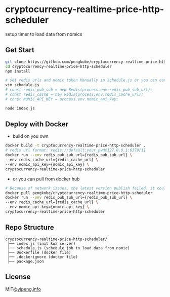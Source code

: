 # cryptocurrency-realtime-price-http-scheduler
setup timer to load data from nomics

## Get Start

```bash
git clone https://github.com/pengkobe/cryptocurrency-realtime-price-http-scheduler
cd cryptocurrency-realtime-price-http-scheduler
npm install

# set redis urls and nomic token Manually in schedule.js or you can config your env variables
vim schedule.js
# const redis_pub_sub = new Redis(process.env.redis_pub_sub_url);
# const redis_cache = new Redis(process.env.redis_cache_url);
# const NOMIC_API_KEY = process.env.nomic_api_key;

node index.js
```

## Deploy with Docker

- build on you own
```bash
docker build -t cryptocurrency-realtime-price-http-scheduler .
# redis url format: redis://default:your_pwd@127.0.0.1:6379/11
docker run --env redis_pub_sub_url={redis_pub_sub_url} \
--env redis_cache_url={redis_cache_url} \
--env nomic_api_key={nomic_api_key} \
cryptocurrency-realtime-price-http-scheduler
```

- or you can pull from docker hub

```bash
# Because of network issues, the latest version publish failed. it could not use for the time being
docker pull pengkobe/cryptocurrency-realtime-price-http-scheduler
docker run --env redis_pub_sub_url={redis_pub_sub_url} \
--env redis_cache_url={redis_cache_url} \
--env nomic_api_key={nomic_api_key} \
cryptocurrency-realtime-price-http-scheduler
```

## Repo Structure

```
cryptocurrency-realtime-price-http-scheduler/
 ├── index.js (init koa server)
 ├── schedule.js (schedule job to load data from nomic)
 ├── Dockerfile (docker file)
 ├── .dockerignore (docker file)
 ├── package.json
```

## License
MIT@[yipeng.info](https://yipeng.info)